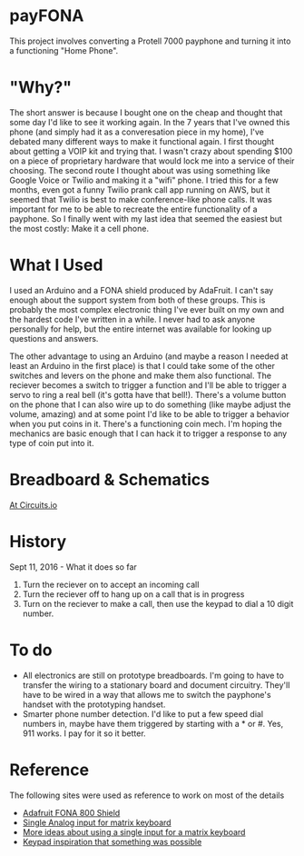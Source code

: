 # payFONA

This project involves converting a Protell 7000 payphone and turning it into a functioning "Home Phone". 

# "Why?" 
The short answer is because I bought one on the cheap and thought that some day I'd like to see it working again. In the 7 years that I've owned this phone (and simply had it as a converesation piece in my home), I've debated many different ways to make it functional again. I first thought about getting a VOIP kit and trying that. I wasn't crazy about spending $100 on a piece of proprietary hardware that would lock me into a service of their choosing. The second route I thought about was using something like Google Voice or Twilio and making it a "wifi" phone. I tried this for a few months, even got a funny Twilio prank call app running on AWS, but it seemed that Twilio is best to make conference-like phone calls. It was important for me to be able to recreate the entire functionality of a payphone. So I finally went with my last idea that seemed the easiest but the most costly: Make it a cell phone. 

# What I Used
I used an Arduino and a FONA shield produced by AdaFruit. I can't say enough about the support system from both of these groups. This is probably the most complex electronic thing I've ever built on my own and the hardest code I've written in a while. I never had to ask anyone personally for help, but the entire internet was available for looking up questions and answers. 

The other advantage to using an Arduino (and maybe a reason I needed at least an Arduino in the first place) is that I could take some of the other switches and levers on the phone and make them also functional. The reciever becomes a switch to trigger a function and I'll be able to trigger a servo to ring a real bell (it's gotta have that bell!). There's a volume button on the phone that I can also wire up to do something (like maybe adjust the volume, amazing) and at some point I'd like to be able to trigger a behavior when you put coins in it. There's a functioning coin mech. I'm hoping the mechanics are basic enough that I can hack it to trigger a response to any type of coin put into it. 

# Breadboard & Schematics
[At Circuits.io](https://circuits.io/circuits/2618431-12-input-keypad-10-wire/)


# History
Sept 11, 2016 - What it does so far
1) Turn the reciever on to accept an incoming call 
2) Turn the reciever off to hang up on a call that is in progress
3) Turn on the reciever to make a call, then use the keypad to dial a 10 digit number. 

# To do
- All electronics are still on prototype breadboards. I'm going to have to transfer the wiring to a stationary board and document circuitry. They'll have to be wired in a way that allows me to switch the payphone's handset with the prototyping handset. 
- Smarter phone number detection. I'd like to put a few speed dial numbers in, maybe have them triggered by starting with a * or #. Yes, 911 works. I pay for it so it better. 


# Reference
The following sites were used as reference to work on most of the details
- [Adafruit FONA 800 Shield](https://learn.adafruit.com/adafruit-fona-800-shield)
- [Single Analog input for matrix keyboard ](http://www.instructables.com/id/Arduino-3-wire-Matrix-Keypad/step2/Wiring-up-the-resistors/)
- [More ideas about using a single input for a matrix keyboard](http://forum.arduino.cc/index.php?topic=8558.0)
- [Keypad inspiration that something was possible](http://playground.arduino.cc/Code/Keypad)
